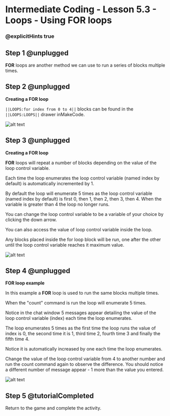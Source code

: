 # Intermediate Coding - Lesson 5.3 - Loops - Using FOR loops

### @explicitHints true

## Step 1 @unplugged
**FOR** loops are another method we can use to run a series of blocks multiple times.

## Step 2 @unplugged
**Creating a FOR loop**

``||LOOPS:for index from 0 to 4||`` blocks can be found in the ``||LOOPS:LOOPS||`` drawer inMakeCode.

![alt text](https://intermediate.codingcredentials.com/Lesson5/5.3/images/1.jpg?raw=true "FOR")

## Step 3 @unplugged
**Creating a FOR loop**

**FOR** loops will repeat a number of blocks depending on the value of the loop control variable.

Each time the loop enumerates the loop control variable (named index by default) is automatically incremented by 1.

By default the loop will enumerate 5 times as the loop control variable (named index by default) is first 0, then 1, then 2, then 3, then 4. When the variable is greater than 4 the loop no longer runs.

You can change the loop control variable to be a variable of your choice by clicking the down arrow.

You can also access the value of loop control variable inside the loop.

Any blocks placed inside the for loop block will be run, one after the other until the loop control variable reaches it maximum value.

![alt text](https://intermediate.codingcredentials.com/Lesson5/5.3/images/2.png?raw=true "FOR")

## Step 4 @unplugged
**FOR loop example**

In this example a **FOR** loop is used to run the same blocks multiple times.

When the "count" command is run the loop will enumerate 5 times.

Notice in the chat window 5 messages appear detailing the value of the loop control variable (index) each time the loop enumerates.

The loop enumerates 5 times as the first time the loop runs the value of index is 0, the second time it is 1, third time 2, fourth time 3 and finally the fifth time 4.

Notice it is automatically increased by one each time the loop enumerates.

Change the value of the loop control variable from 4 to another number and run the count command again to observe the difference. You should notice a different number of message appear - 1 more than the value you entered.

![alt text](https://intermediate.codingcredentials.com/Lesson5/5.3/images/3.png?raw=true "Math")

## Step 5 @tutorialCompleted
Return to the game and complete the activity.
